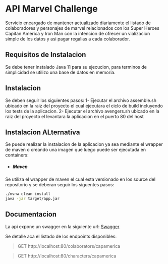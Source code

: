 # API Marvel Challenge

 Servicio encargado de mantener actualizado diariamente el listado de colaboradores y personajes de marvel relacionados con los Super Heroes Capitan America y Iron Man con la intencion de ofrecer un vializacion simple de los datos y asi pagar regalias a cada colaborador.

## Requisitos de Instalacion
Se debe tener instalado Java 11 para su ejecucion, para terminos de simplicidad se utilizo una base de datos en memoria.

## Instalacion
Se deben seguir los siguientes pasos:
1- Ejecutar el archivo assemble.sh ubicado en la raiz del proyecto el cual  ejecutara el ciclo de build incluyendo los tests de la aplicacion.
2- Ejecutar el archivo avengers.sh ubicado en la raiz del proyecto el levantara la aplicacion en el puerto 80 del host 

## Instalacion ALternativa
Se puede realizar la instalacion de la aplicacion ya sea mediante el wrapper de maven o creando una imagen que luego puede ser ejecutada en containers:

- ##### Maven 
Se utiliza el wrapper de maven el cual esta versionado en los source del repositorio y se deberan seguir los siguentes pasos:
```sh 
./mvnw clean install
java -jar target/app.jar
```

## Documentacion
La api expone un swagger en la siguiente url:
[Swagger](http:localhost:80/swagger-ui.html "Swagger")

Se detalle aca el listado de los endpoints disponibles:

> GET http://localhost:80/colaborators/capamerica

> GET http://localhost:80/characters/capamerica